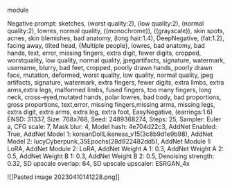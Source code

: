 module


Negative prompt: sketches, (worst quality:2), (low quality:2), (normal quality:2), lowres, normal quality, ((monochrome)), ((grayscale)), skin spots, acnes, skin blemishes, bad anatomy, (long hair:1.4), DeepNegative, (fat:1.2), facing away, tilted head, {Multiple people}, lowres, bad anatomy, bad hands, text, error, missing fingers, extra digit, fewer digits, cropped, worstquality, low quality, normal quality, jpegartifacts, signature, watermark, username, blurry, bad feet, cropped, poorly drawn hands, poorly drawn face, mutation, deformed, worst quality, low quality, normal quality, jpeg artifacts, signature, watermark, extra fingers, fewer digits, extra limbs, extra arms,extra legs, malformed limbs, fused fingers, too many fingers, long neck, cross-eyed,mutated hands, polar lowres, bad body, bad proportions, gross proportions, text,error, missing fingers,missing arms, missing legs, extra digit, extra arms, extra leg, extra foot, EasyNegative, (earrings:1.6)
ENSD: 31337, Size: 768x768, Seed: 2489368274, Steps: 25, Sampler: Euler a, CFG scale: 7, Mask blur: 4, Model hash: 4e704d22c3, AddNet Enabled: True, AddNet Model 1: koreanDollLikeness_v15(3c8b9d1e9b98), AddNet Model 2: lucyCyberpunk_35Epochs(28d922482dd5), AddNet Module 1: LoRA, AddNet Module 2: LoRA, AddNet Weight A 1: 0.3, AddNet Weight A 2: 0.5, AddNet Weight B 1: 0.3, AddNet Weight B 2: 0.5, Denoising strength: 0.32, SD upscale overlap: 64, SD upscale upscaler: ESRGAN_4x

![[Pasted image 20230410141228.png]]